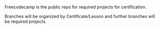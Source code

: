 Freecodecamp is the public repo for required projects for certification.

Branches will be organized by Certificate/Lesson and further branches will be required projects.
